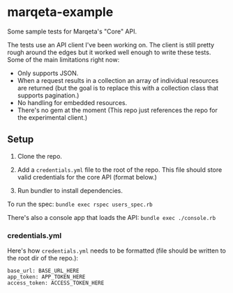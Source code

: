 # marqeta-example
Some sample tests for Marqeta's "Core" API.

The tests use an API client I've been working on. The client is still pretty rough around the edges but it worked well enough to write these tests. Some of the main limitations right now:
 * Only supports JSON.
 * When a request results in a collection an array of individual resources are returned (but the goal is to replace this with a collection class that supports pagination.)
 * No handling for embedded resources.
 * There's no gem at the moment (This repo just references the repo for the experimental client.)

## Setup
1. Clone the repo.

2. Add a `credentials.yml` file to the root of the repo. This file should store valid credentials for the core API (format below.)

3. Run bundler to install dependencies.

To run the spec: `bundle exec rspec users_spec.rb`

There's also a console app that loads the API: `bundle exec ./console.rb`

### credentials.yml
Here's how `credentials.yml` needs to be formatted (file should be written to the root dir of the repo.):

```
base_url: BASE_URL_HERE
app_token: APP_TOKEN_HERE
access_token: ACCESS_TOKEN_HERE
```
